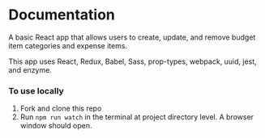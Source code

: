 # Documentation

A basic React app that allows users to create, update, and remove budget item categories and expense items.

This app uses React, Redux, Babel, Sass, prop-types, webpack, uuid, jest, and enzyme.

### To use locally
 1. Fork and clone this repo
 2. Run `npm run watch` in the terminal at project directory level. A browser window should open.